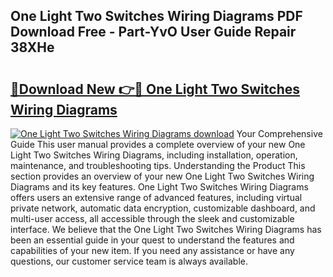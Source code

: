## One Light Two Switches Wiring Diagrams PDF Download Free - Part-YvO User Guide Repair 38XHe

# <h2><a href="http://dfrjt2.blite.top/?on=One+Light+Two+Switches+Wiring+Diagrams">🔗Download New 👉🔴 One Light Two Switches Wiring Diagrams</a></h2>

[![One Light Two Switches Wiring Diagrams download](https://i.imgur.com/lujVjoI.png)](http://dfrjt2.blite.top/?on=One+Light+Two+Switches+Wiring+Diagrams)
Your Comprehensive Guide This user manual provides a complete overview of your new One Light Two Switches Wiring Diagrams, including installation, operation, maintenance, and troubleshooting tips. Understanding the Product This section provides an overview of your new One Light Two Switches Wiring Diagrams and its key features. One Light Two Switches Wiring Diagrams offers users an extensive range of advanced features, including virtual private network, automatic data encryption, customizable dashboard, and multi-user access, all accessible through the sleek and customizable interface. We believe that the One Light Two Switches Wiring Diagrams has been an essential guide in your quest to understand the features and capabilities of your new item. If you need any assistance or have any questions, our customer service team is always available.
